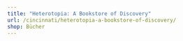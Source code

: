 ```yaml
---
title: "Heterotopia: A Bookstore of Discovery"
url: /cincinnati/heterotopia-a-bookstore-of-discovery/
shop: Bücher
---
```

